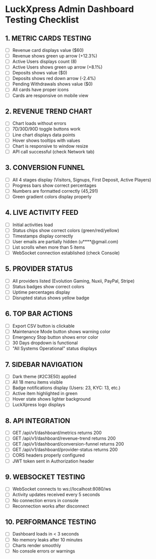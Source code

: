 # LuckXpress Admin Dashboard Testing Checklist

## 1. METRIC CARDS TESTING
- [ ] Revenue card displays value ($60)
- [ ] Revenue shows green up arrow (+12.3%)
- [ ] Active Users displays count (8)
- [ ] Active Users shows green up arrow (+8.1%)
- [ ] Deposits shows value ($0)
- [ ] Deposits shows red down arrow (-2.4%)
- [ ] Pending Withdrawals shows value ($0)
- [ ] All cards have proper icons
- [ ] Cards are responsive on mobile view

## 2. REVENUE TREND CHART
- [ ] Chart loads without errors
- [ ] 7D/30D/90D toggle buttons work
- [ ] Line chart displays data points
- [ ] Hover shows tooltips with values
- [ ] Chart is responsive to window resize
- [ ] API call successful (check Network tab)

## 3. CONVERSION FUNNEL
- [ ] All 4 stages display (Visitors, Signups, First Deposit, Active Players)
- [ ] Progress bars show correct percentages
- [ ] Numbers are formatted correctly (45,291)
- [ ] Green gradient colors display properly

## 4. LIVE ACTIVITY FEED
- [ ] Initial activities load
- [ ] Status chips show correct colors (green/red/yellow)
- [ ] Timestamps display correctly
- [ ] User emails are partially hidden (u****@gmail.com)
- [ ] List scrolls when more than 5 items
- [ ] WebSocket connection established (check Console)

## 5. PROVIDER STATUS
- [ ] All providers listed (Evolution Gaming, Nuxii, PayPal, Stripe)
- [ ] Status badges show correct colors
- [ ] Uptime percentages display
- [ ] Disrupted status shows yellow badge

## 6. TOP BAR ACTIONS
- [ ] Export CSV button is clickable
- [ ] Maintenance Mode button shows warning color
- [ ] Emergency Stop button shows error color
- [ ] 30 Days dropdown is functional
- [ ] "All Systems Operational" status displays

## 7. SIDEBAR NAVIGATION
- [ ] Dark theme (#2C3E50) applied
- [ ] All 18 menu items visible
- [ ] Badge notifications display (Users: 23, KYC: 13, etc.)
- [ ] Active item highlighted in green
- [ ] Hover state shows lighter background
- [ ] LuckXpress logo displays

## 8. API INTEGRATION
- [ ] GET /api/v1/dashboard/metrics returns 200
- [ ] GET /api/v1/dashboard/revenue-trend returns 200
- [ ] GET /api/v1/dashboard/conversion-funnel returns 200
- [ ] GET /api/v1/dashboard/provider-status returns 200
- [ ] CORS headers properly configured
- [ ] JWT token sent in Authorization header

## 9. WEBSOCKET TESTING
- [ ] WebSocket connects to ws://localhost:8080/ws
- [ ] Activity updates received every 5 seconds
- [ ] No connection errors in console
- [ ] Reconnection works after disconnect

## 10. PERFORMANCE TESTING
- [ ] Dashboard loads in < 3 seconds
- [ ] No memory leaks after 10 minutes
- [ ] Charts render smoothly
- [ ] No console errors or warnings
